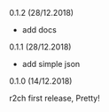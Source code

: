 0.1.2 (28/12.2018)

* add docs

0.1.1 (28/12.2018)

* add simple json

0.1.0 (14/12.2018)

r2ch first release, Pretty!